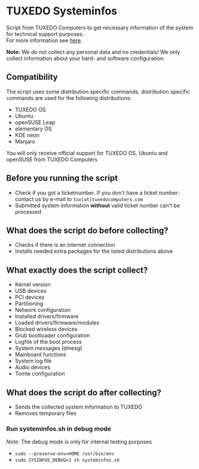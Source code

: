# TUXEDO Systeminfos

Script from TUXEDO Computers to get necessary information of the system for technical support purposes. \
For more information see [here](https://www.tuxedocomputers.com/en/Notebooks-PCs-systeminfossh.tuxedo).

**Note:** We do not collect any personal data and no credentials! We only collect information about your hard- and software configuration.

## Compatibility
The script uses some distribution specific commands. distribution specific commands are used for the following distributions:
- TUXEDO OS
- Ubuntu
- openSUSE Leap
- elementary OS
- KDE neon
- Manjaro

You will only receive official support for TUXEDO OS, Ubuntu and openSUSE from TUXEDO Computers

## Before you running the script
- Check if you got a ticketnumber. If you don't have a ticket number: contact us by e-mail to `tux[at]tuxedocomputers.com`
- Submitted system information **without** valid ticket number can't be processed

## What does the script do before collecting?
- Checks if there is an internet connection
- Installs needed extra packages for the listed distributions above

## What exactly does the script collect?

- Kernel version
- USB devices
- PCI devices
- Partitioning
- Network configuration
- Installed drivers/firmware
- Loaded drivers/firmware/modules
- Blocked wireless devices
- Grub bootloader configuration
- Logfile of the boot process
- System messages (dmesg)
- Mainboard functions
- System log file
- Audio devices
- Tomte configuration

## What does the script do after collecting?
- Sends the collected system information to TUXEDO
- Removes temporary files


### Run systeminfos.sh in debug mode
*Note:* The debug mode is only for internal testing purposes
- `sudo --preserve-env=HOME /usr/bin/env`
- `sudo SYSINFOS_DEBUG=1 sh systeminfos.sh`

